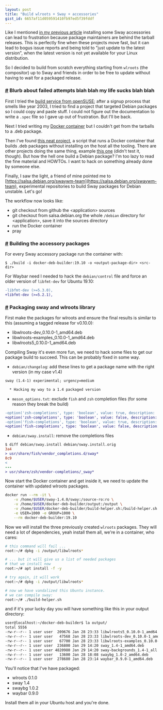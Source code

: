 ```yaml
---
layout: post
title: "Build wlroots + Sway + accessories"
gist_id: 6657af11d059591410fb97ed5f39fddf
---
```


Like I mentioned [in my previous article](/2020/01/13/wayland.html#part_3) installing some Sway accessories can lead to frustration because package maintainers are behind the tarball releases. This is perfectly fine when these projects move fast, but it can lead to bogus issue reports and being told to "just update to the latest version", when the latest version is not yet available for your Linux distribution.

So I decided to build from scratch everything starting from `wlroots` (the compositor) up to Sway and friends in order to be free to update without having to wait for a packaged release.

### <a id="part_1" href="#part_1" class="header-anchor">#</a> Blurb about failed attempts blah blah my life sucks blah blah

First I tried the [build service from openSUSE](https://build.opensuse.org); after a signup process that smells like year 2003, I tried to find a project that targeted Debian packages so I could copy and paste stuff. I could not figure out the documentation to write a `.spec` file so I gave up out of frustration. But I'll be back.

Next I tried writing my [Docker container](https://gist.github.com/apiraino/262dc499ceeed7003bf83b6ecd9c9591) but I couldn't get from the tarballs to a .deb package.

Then I've found [this neat project](https://github.com/tsaarni/docker-deb-builder), a script that runs a Docker container that builds .deb packages without installing on the host all the tooling. There are other projects doing the same thing, example [this one](https://github.com/resnullius/deb-build-pkg) (didn't test it, though). But how the hell one build a Debian package? I'm too lazy to read the fine material and HOWTOs. I want to hack on something already done by someone else.

Finally, I saw the light, a friend of mine pointed me to [https://salsa.debian.org/swaywm-team](https://salsa.debian.org/swaywm-team), experimental repositories to build Sway packages for Debian unstable. Let's go!

The workflow now looks like:

- git checkout from github the \<application\> sources
- git checkout from salsa.debian.org the whole `/debian` directory for \<application\>, save it into the sources directory
- run the Docker container
- pray

### <a id="part_2" href="#part_2" class="header-anchor">#</a> Building the accessory packages

For every Sway accessory package run the container with:

```
$ ./build -i docker-deb-builder:19.10 -o <output-package-dir> <src-dir>
```

For Waybar need I needed to hack the `debian/control` file and force an older version of `libfmt-dev` for Ubuntu 19.10:

``` diff
-libfmt-dev (>=5.3.0),
+libfmt-dev (>=5.2.1),
```

### <a id="part_3" href="#part_3" class="header-anchor">#</a> Packaging sway and wlroots library

First make the packages for wlroots and ensure the final results is similar to this (assuming a tagged release for v0.10.0):

- libwlroots-dev_0.10.0-1_amd64.deb
- libwlroots-examples_0.10.0-1_amd64.deb
- libwlroots5_0.10.0-1_amd64.deb

Compiling Sway it's even more fun, we need to hack some files to get our package build to succeed. This can be probably fixed in some way.

- `debian/changelog`: add these lines to get a package name with the right version (in my case v1.4)

``` diff
sway (1.4-1) experimental; urgency=medium

  * Hacking my way to a 1.4 packaged version
```

- `meson_options.txt`: exclude `fish` and `zsh` completion files (for some reason they break the build)

``` diff
-option('zsh-completions', type: 'boolean', value: true, description: 'Install zsh shell completions.')
+option('zsh-completions', type: 'boolean', value: false, description: 'Install zsh shell completions.')
-option('fish-completions', type: 'boolean', value: true, description: 'Install fish shell completions.')
+option('fish-completions', type: 'boolean', value: false, description: 'Install fish shell completions.')
```

- `debian/sway.install`: remove the completions files

``` diff
$ diff debian/sway.install debian/sway.install.orig
3a4
> usr/share/fish/vendor_completions.d/sway*
8c9
<
---
> usr/share/zsh/vendor-completions/_sway*
```

Now start the Docker container and get inside it, we need to update the container with updated wlroots packages.

``` bash
docker run --rm -it \
    -v /home/$USER/sway-1.4.0/sway:/source-ro:ro \
    -v /home/$USER/docker-deb-builder/output:/output \
    -v /home/$USER/docker-deb-builder/build-helper.sh:/build-helper.sh:ro \
    -e USER=1000 -e GROUP=1000 \
    --rm docker-deb-builder:19.10
```

Now we will install the three previously created `wlroots` packages. They will need a lot of dependencies, yeah install them all, we're in a container, who cares:

``` bash
# this command will fail ...
root:~/# dpkg -i /output/libwlroots*

# ... but it will give us a list of needed packages
# that we install now
root:~/# apt install -f -y

# try again, it will work
root:~/# dpkg -i /output/libwlroots*

# now we have vandalized this Ubuntu instance.
# we can compile sway:
root:~/# ./build-helper.sh
```

and if it's your lucky day you will have something like this in your output directory:

``` bash
user@localhost:~/docker-deb-builder$ la output/
total 5556
-rw-r--r-- 1 user user  209676 Jan 28 23:33 libwlroots5_0.10.0-1_amd64.deb
-rw-r--r-- 1 user user   47568 Jan 28 23:33 libwlroots-dev_0.10.0-1_amd64.deb
-rw-r--r-- 1 user user   67700 Jan 28 23:33 libwlroots-examples_0.10.0-1_amd64.deb
-rw-r--r-- 1 user user  236800 Jan 29 14:20 sway_1.4-1_amd64.deb
-rw-r--r-- 1 user user 4820980 Jan 29 14:20 sway-backgrounds_1.4-1_all.deb
-rw-r--r-- 1 user user   13600 Jan 28 18:08 swaybg_1.0-2_amd64.deb
-rw-r--r-- 1 user user  278680 Jan 28 23:14 waybar_0.9.0-1_amd64.deb
```
You'll notice that I've have packaged:

- wlroots 0.1.0
- sway 1.4
- swaybg 1.0.2
- waybar 0.9.0

Install them all in your Ubuntu host and you're done.
